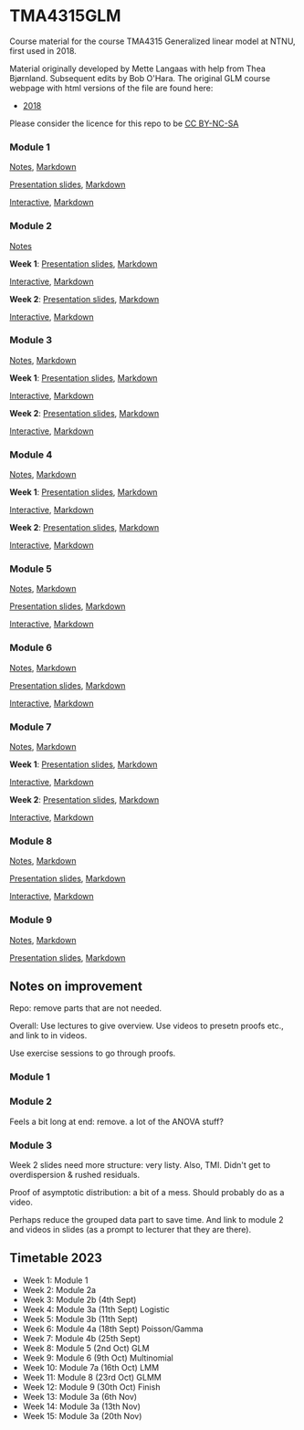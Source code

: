 # TMA4315GLM

Course material for the course TMA4315 Generalized linear model at NTNU, first used in 2018.

Material originally developed by Mette Langaas with help from Thea Bjørnland. Subsequent edits by Bob O'Hara. The original GLM course webpage with html versions of the file are found here: 
- [2018](https://www.math.ntnu.no/emner/TMA4315/2018h/TMA4315overviewH2018.html)

Please consider the licence for this repo to be [CC BY-NC-SA](https://creativecommons.org/licenses/by-nc-sa/4.0/)

### Module 1

[Notes](Module01/Module01Intro.html), [Markdown](Module01/Module01Intro.Rmd)

[Presentation slides](Module01/Module01IntroPresentation.pdf), [Markdown](Module01/Module01IntroPresentation.Rmd) 

[Interactive](Module01/Module01IntroInteractive.html), [Markdown](Module01/Module01IntroInteractive.Rmd)

### Module 2
[Notes](Module02/Module02MLRNotes.html) 

**Week 1**: [Presentation slides](Module02/Module02MLRPresentationWeek1.pdf), [Markdown](Module02/Module01IntroPresentation.Rmd)

[Interactive](Module02/Module02MLRInteractiveWeek1.html), [Markdown](Module02/Module02MLRInteractiveWeek1.Rmd)

**Week 2**: [Presentation slides](Module02/Module02MLRPresentationWeek2.pdf), [Markdown](Module02/Module02MLRPresentationWeek2.Rmd)

[Interactive](Module02/Module02MLRInteractiveWeek2.html), [Markdown](Module02/Module02MLRInteractiveWeek2.Rmd)

### Module 3

[Notes](Module03/Module03BinRegNotes.html), [Markdown](Module03/Module03BinRegNotes.Rmd)

**Week 1**: [Presentation slides](Module03/Module03BinRegPresentationWeek1.pdf), [Markdown](Module03/Module03BinRegPresentationWeek1.Rmd)

[Interactive](Module03/Module03BinRegInteractiveWeek1.html), [Markdown](Module03/Module03BinRegInteractiveWeek1.Rmd)

**Week 2**: [Presentation slides](Module03/Module03BinRegPresentationWeek2.pdf), [Markdown](Module03/Module03BinRegPresentationWeek2.Rmd)

[Interactive](Module03/Module03BinRegInteractiveWeek2.html), [Markdown](Module03/Module03BinRegInteractiveWeek2.Rmd)

### Module 4

[Notes](Module04/Module04PoissonGammaNotes.html), [Markdown](Module04/Module04PoissonGammaNotes.Rmd)

**Week 1**: [Presentation slides](Module04/Module04PoissonGammaPresentationWeek1.pdf), [Markdown](Module04/Module04PoissonGammaPresentationWeek1.Rmd)

[Interactive](Module04/Module04PoissonGammaInteractiveWeek1.html), [Markdown](Module04/Module04PoissonGammaInteractiveWeek1.Rmd)

**Week 2**: [Presentation slides](Module04/Module04PoissonGammaPresentationWeek2.pdf), [Markdown](Module04/Module04PoissonGammaPresentationWeek2.Rmd)

[Interactive](Module04/Module04PoissonGammaInteractiveWeek2.html), [Markdown](Module01/Module04PoissonGammaInteractiveWeek2.Rmd)

### Module 5

[Notes](Module05/Module05GLMsNotes.html), [Markdown](Module05/Module05GLMsNotes.Rmd)

[Presentation slides](Module05/Module05GLMsPresentation.pdf), [Markdown](Module05/Module05GLMsPresentation.Rmd)

[Interactive](Module05/Module05GLMsInteractive.html), [Markdown](Module05/Module05GLMsInteractive.Rmd)

### Module 6

[Notes](Module06/Module06MultinomNotes.html), [Markdown](Module06/Module06MultinomNotes.Rmd)

[Presentation slides](Module06/Module06MultinomPresentation.pdf), [Markdown](Module06/Module06MultinomPresentation.Rmd)

[Interactive](Module06/Module06MultinomInteractive.html), [Markdown](Module06/Module06MultinomInteractive.Rmd)

### Module 7

[Notes](Module07/Module07LMMNotes.html), [Markdown](Module07/Module07LMMNotes.Rmd)

**Week 1**: [Presentation slides](Module07/Module07LMMPresentationWeek1.pdf), [Markdown](Module07/Module07LMMPresentationWeek1.Rmd)

[Interactive](Module07/Module07LMMInteractiveWeek1.html), [Markdown](Module07/Module07LMMInteractiveWeek1.Rmd)

**Week 2**: [Presentation slides](Module07/Module07LMMPresentationWeek2.pdf), [Markdown](Module07/Module07LMMPresentationWeek2.Rmd)

[Interactive](Module07/Module07LMMInteractiveWeek2.html), [Markdown](Module07/Module07LMMInteractiveWeek2.Rmd)

### Module 8

[Notes](Module08/Module08GLMMNotes.html), [Markdown](Module08/Module08GLMMNotes.Rmd)

[Presentation slides](Module08/Module08GLMMPresentation.pdf), [Markdown](Module08/Module08GLMMPresentation.Rmd)

[Interactive](Module08/Module08GLMMInteractive.html), [Markdown](Module08/Module08GLMMInteractive.Rmd)


### Module 9

[Notes](Module09/9Final.html), [Markdown](Module09/9Final.Rmd)

[Presentation slides](Module09/9FinalBEAMER.pdf), [Markdown](Module09/9FinalBEAMER.Rmd)


## Notes on improvement

Repo: remove parts that are not needed. 

Overall: Use lectures to give overview. Use videos to presetn proofs etc., and link to in videos. 

Use exercise sessions to go through proofs.

### Module 1

### Module 2

Feels a bit long at end: remove. a lot of the ANOVA stuff?

### Module 3

Week 2 slides need more structure: very listy. Also, TMI. Didn't get to overdispersion & rushed residuals.

Proof of asymptotic distribution: a bit of a mess. Should probably do as a video.

Perhaps reduce the grouped data part to save time. And link to module 2 and videos in slides 
(as a prompt to lecturer that they are there).





## Timetable 2023

- Week 1: Module 1
- Week 2: Module 2a
- Week 3: Module 2b (4th Sept)
- Week 4: Module 3a (11th Sept) Logistic
- Week 5: Module 3b (11th Sept) 
- Week 6: Module 4a (18th Sept) Poisson/Gamma
- Week 7: Module 4b (25th Sept) 
- Week 8: Module 5 (2nd Oct) GLM
- Week 9: Module 6 (9th Oct) Multinomial
- Week 10: Module 7a (16th Oct) LMM
- Week 11: Module 8 (23rd Oct) GLMM
- Week 12: Module 9 (30th Oct) Finish
- Week 13: Module 3a (6th Nov) 
- Week 14: Module 3a (13th Nov) 
- Week 15: Module 3a (20th Nov) 



